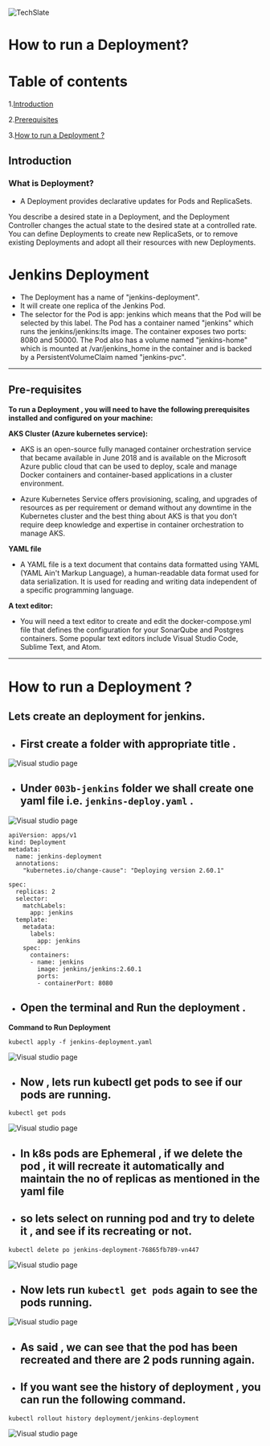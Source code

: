 ![TechSlate](../../../global/images/ts.png)

# **How to run a Deployment?**

# Table of contents
1.[Introduction](#introduction)

2.[Prerequisites](#pre-requisites)

3.[How to run a Deployment ?](#how-to-run-a-deployment-1)

## **Introduction**

### **What is Deployment?** 

- A Deployment provides declarative updates for Pods and ReplicaSets.

You describe a desired state in a Deployment, and the Deployment Controller changes the actual state to the desired state at a controlled rate. You can define Deployments to create new ReplicaSets, or to remove existing Deployments and adopt all their resources with new Deployments.

# Jenkins Deployment

- The Deployment has a name of "jenkins-deployment".
- It will create one replica of the Jenkins Pod.
- The selector for the Pod is app: jenkins which means that the Pod will be selected by this label.
The Pod has a container named "jenkins" which runs the jenkins/jenkins:lts image.
The container exposes two ports: 8080 and 50000.
The Pod also has a volume named "jenkins-home" which is mounted at /var/jenkins_home in the container and is backed by a PersistentVolumeClaim named "jenkins-pvc".


***

## **Pre-requisites**

**To run a Deployment , you will need to have the following prerequisites installed and configured on your machine:**

**AKS Cluster (Azure kubernetes service):** 

- AKS is an open-source fully managed container orchestration service that became available in June 2018 and is available on the Microsoft Azure public cloud that can be used to deploy, scale and manage Docker containers and container-based applications in a cluster environment.

- Azure Kubernetes Service offers provisioning, scaling, and upgrades of resources as per requirement or demand without any downtime in the Kubernetes cluster and the best thing about AKS is that you don’t require deep knowledge and expertise in container orchestration to manage AKS.

**YAML file**

- A YAML file is a text document that contains data formatted using YAML (YAML Ain't Markup Language), a human-readable data format used for data serialization. It is used for reading and writing data independent of a specific programming language.

**A text editor:**

- You will need a text editor to create and edit the docker-compose.yml file that defines the configuration for your SonarQube and Postgres containers. Some popular text editors include Visual Studio Code, Sublime Text, and Atom.


***
# **How to run a Deployment ?**

## Lets create an deployment for jenkins.

- ## First create a folder with appropriate title .

![Visual studio page](images/folder.png)

- ## Under `003b-jenkins` folder we shall create one yaml file i.e. `jenkins-deploy.yaml` .

![Visual studio page](images/yaml.png)

```
apiVersion: apps/v1
kind: Deployment
metadata:
  name: jenkins-deployment
  annotations:
    "kubernetes.io/change-cause": "Deploying version 2.60.1"

spec:
  replicas: 2
  selector:
    matchLabels:
      app: jenkins
  template:
    metadata:
      labels:
        app: jenkins
    spec:
      containers:
      - name: jenkins
        image: jenkins/jenkins:2.60.1
        ports:
        - containerPort: 8080
```

- ## Open the terminal and Run the deployment .

**Command to Run Deployment**

```
kubectl apply -f jenkins-deployment.yaml
```
![Visual studio page](images/apply.png)

- ## Now , lets run kubectl get pods to see if our pods are running.

```
kubectl get pods
```
![Visual studio page](images/getpods.png)

- ## In k8s pods are Ephemeral , if we delete the pod , it will recreate it automatically and maintain the no of replicas as mentioned in the yaml file

- ## so lets select on running pod and try to delete it , and see if its recreating or not.

```
kubectl delete po jenkins-deployment-76865fb789-vn447
```
![Visual studio page](images/delete.png)

- ## Now lets run ```kubectl get pods``` again to see the pods running.

![Visual studio page](images/recreate.png)

- ## As said , we can see that the pod has been recreated and there are 2 pods running again.

- ## If you want see the history of deployment , you can run the following command.

```
kubectl rollout history deployment/jenkins-deployment
```
![Visual studio page](images/history.png)




